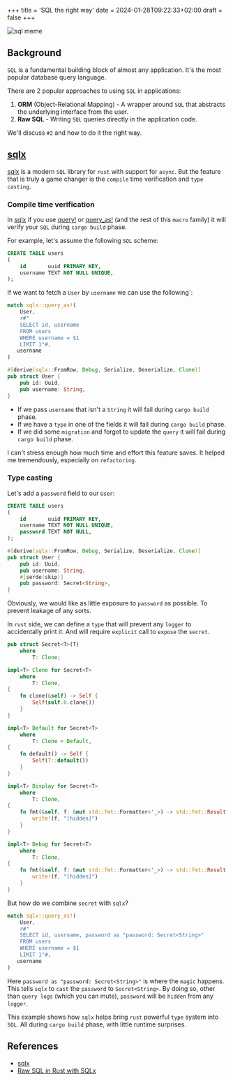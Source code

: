 +++
title = 'SQL the right way'
date = 2024-01-28T09:22:33+02:00
draft = false
+++

![sql meme](https://imagedelivery.net/3RKw_J_fJQ_4KpJP3_YgXA/1eaf6d57-3a83-4476-c7fe-e20feb5cce00/public)

## Background

`SQL` is a fundamental building block of almost any application.
It's the most popular database query language.

There are 2 popular approaches to using `SQL` in applications:

1. **ORM** (Object-Relational Mapping) - A wrapper around `SQL` that abstracts the underlying interface from the user.
2. **Raw SQL** - Writing `SQL` queries directly in the application code.

We'll discuss `#2` and how to do it the right way.

## [sqlx](https://github.com/launchbadge/sqlx)

[sqlx](https://github.com/launchbadge/sqlx) is a modern `SQL` library for `rust` with support for `async`.
But the feature that is truly a game changer is the `compile` time verification and `type casting`.

### Compile time verification

In [sqlx](https://github.com/launchbadge/sqlx) if you use [query!](https://docs.rs/sqlx/latest/sqlx/macro.query.html)
or [query_as!](https://docs.rs/sqlx/latest/sqlx/macro.query_as.html) (and the rest of this `macro` family)
it will verify your `SQL` during  `cargo build` phase.

For example, let's assume the following `SQL` scheme:

```sql
CREATE TABLE users
(
    id       uuid PRIMARY KEY,
    username TEXT NOT NULL UNIQUE,
);
```

If we want to fetch a `User` by `username` we can use the following`:

```rust
match sqlx::query_as!(
    User,
    r#"
    SELECT id, username
    FROM users
    WHERE username = $1
    LIMIT 1"#,
   username 
)
```

```rust
#[derive(sqlx::FromRow, Debug, Serialize, Deserialize, Clone)]
pub struct User {
    pub id: Uuid,
    pub username: String,
}
```

* If we pass `username` that isn't a `String` it will fail during `cargo build` phase.
* If we have a `typo` in one of the fields it will fail during `cargo build` phase.
* If we did some `migration` and forgot to update the `query` it will fail during `cargo build` phase.

I can't stress enough how much time and effort this feature saves. It helped me tremendously, especially
on `refactoring`.

### Type casting

Let's add a `password` field to our `User`:

```sql
CREATE TABLE users
(
    id       uuid PRIMARY KEY,
    username TEXT NOT NULL UNIQUE,
    password TEXT NOT NULL,
);
```

```rust
#[derive(sqlx::FromRow, Debug, Serialize, Deserialize, Clone)]
pub struct User {
    pub id: Uuid,
    pub username: String,
    #[serde(skip)]
    pub password: Secret<String>,
}
```

Obviously, we would like as little exposure to `password` as possible.
To prevent leakage of any sorts.

In `rust` side, we can define a `type` that will prevent any `logger` to accidentally print it.
And will require `explicit` call to `expose` the `secret`.

```rust
pub struct Secret<T>(T)
    where
        T: Clone;

impl<T> Clone for Secret<T>
    where
        T: Clone,
{
    fn clone(&self) -> Self {
        Self(self.0.clone())
    }
}

impl<T> Default for Secret<T>
    where
        T: Clone + Default,
{
    fn default() -> Self {
        Self(T::default())
    }
}

impl<T> Display for Secret<T>
    where
        T: Clone,
{
    fn fmt(&self, f: &mut std::fmt::Formatter<'_>) -> std::fmt::Result {
        write!(f, "[hidden]")
    }
}

impl<T> Debug for Secret<T>
    where
        T: Clone,
{
    fn fmt(&self, f: &mut std::fmt::Formatter<'_>) -> std::fmt::Result {
        write!(f, "[hidden]")
    }
}
```

But how do we combine `secret` with `sqlx`?

```rust
match sqlx::query_as!(
    User,
    r#"
    SELECT id, username, password as "password: Secret<String>"
    FROM users
    WHERE username = $1
    LIMIT 1"#,
   username 
)
```

Here `password as "password: Secret<String>"` is where the `magic` happens.
This tells `sqlx` to `cast` the `password` to `Secret<String>`.
By doing so, other than `query logs` (which you can mute),
`password` will be `hidden` from any `logger`.

This example shows how `sqlx` helps bring `rust` powerful `type` system into `SQL`.
All during `cargo build` phase, with little runtime surprises.

## References

* [sqlx](https://github.com/launchbadge/sqlx)
* [Raw SQL in Rust with SQLx](https://www.shuttle.rs/blog/2023/10/04/sql-in-rust)